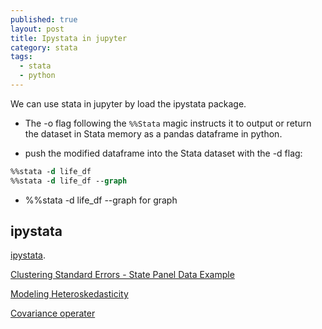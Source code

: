 ```yaml
---
published: true
layout: post
title: Ipystata in jupyter
category: stata
tags:
  - stata
  - python
---
```


We can use stata in jupyter by load the ipystata package.



 - The -o flag following the `%%Stata` magic instructs it to output or return the dataset in Stata memory as a pandas dataframe in python.

 - push the modified dataframe into the Stata dataset with the -d flag:
 
 ```stata
 %%stata -d life_df
 %%stata -d life_df --graph
 ```
 - %%stata -d life_df --graph for graph

## ipystata

 [ipystata](http://dev-ii-seminar.readthedocs.io/en/latest/notebooks/Stata_in_jupyter.html).
 
 
 
 [Clustering Standard Errors - State Panel Data Example](http://www.econometricsbysimulation.com/2012/10/clustering-standard-errors-state-panel.html)
 
 
 [Modeling Heteroskedasticity](http://www.econometricsbysimulation.com/2012/11/modeling-heteroskedasticity.html)
 
 [Covariance operater](http://www.math.uah.edu/stat/expect/Covariance.html)
 
 
 
